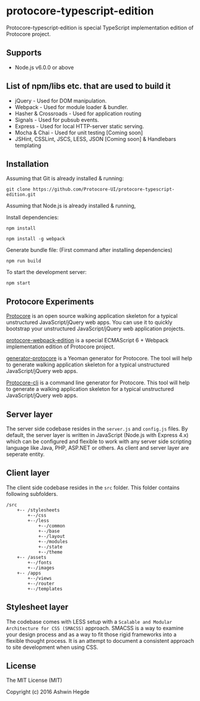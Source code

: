 # protocore-typescript-edition

Protocore-typescript-edition is special TypeScript implementation edition of Protocore project.

## Supports
* Node.js v6.0.0 or above

## List of npm/libs etc. that are used to build it

* jQuery - Used for DOM manipulation.
* Webpack - Used for module loader & bundler.
* Hasher & Crossroads - Used for application routing
* Signals - Used for pubsub events.
* Express - Used for local HTTP-server static serving.
* Mocha & Chai - Used for unit testing [Coming soon]
* JSHint, CSSLint, JSCS, LESS, JSON [Coming soon] & Handlebars templating

## Installation

Assuming that Git is already installed & running:
```
git clone https://github.com/Protocore-UI/protocore-typescript-edition.git
```

Assuming that Node.js is already installed & running,

Install dependencies:
```
npm install

npm install -g webpack
```

Generate bundle file: (First command after installing dependencies)
```
npm run build
```

To start the development server:
```
npm start
```

## Protocore Experiments

[Protocore](https://github.com/Protocore-UI/Protocore) is an open source walking application skeleton for a typical unstructured JavaScript/jQuery web apps. You can use it to quickly bootstrap your unstructured JavaScript/jQuery web application projects.

[protocore-webpack-edition](https://github.com/Protocore-UI/protocore-webpack-edition) is a special ECMAScript 6 + Webpack implementation edition of Protocore project.

[generator-protocore](https://github.com/Protocore-UI/generator-protocore) is a Yeoman generator for Protocore. The tool will help to generate walking application skeleton for a typical unstructured JavaScript/jQuery web apps.

[Protocore-cli](https://github.com/Protocore-UI/protocore-cli) is a command line generator for Protocore. This tool will help to generate a walking application skeleton for a typical unstructured JavaScript/jQuery web apps.

## Server layer

The server side codebase resides in the ```server.js``` and ```config.js``` files. By default, the server layer is written in JavaScript (Node.js with Express 4.x) which can be configured and flexible to work with any server side scripting language like Java, PHP, ASP.NET or others. As client and server layer are seperate entity.

## Client layer

The client side codebase resides in the ```src``` folder. This folder contains following subfolders.

```
/src
	+-- /stylesheets
		+--/css
		+--/less
			+--/common
			+--/base
			+--/layout
			+--/modules
			+--/state
			+--/theme
	+-- /assets
		+--/fonts
		+--/images
	+-- /apps
		+--/views
		+--/router
		+--/templates
```

## Stylesheet layer

The codebase comes with LESS setup with a ```Scalable and Modular Architecture for CSS (SMACSS)``` approach.  SMACSS is a way to examine your design process and as a way to fit those rigid frameworks into a flexible thought process. It is an attempt to document a consistent approach to site development when using CSS.

## License

The MIT License (MIT)

Copyright (c) 2016 Ashwin Hegde
